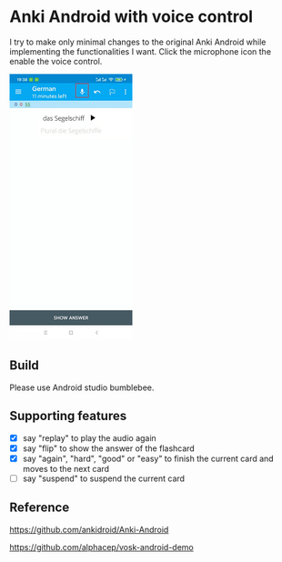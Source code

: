 # Anki Android with voice control
I try to make only minimal changes to the original Anki Android while implementing the functionalities I want. Click the microphone icon the enable the voice control.

![alt text](https://github.com/Tuo-ZHANG/Anki-Android-with-voice-control/blob/master/showcase.png)

## Build
Please use Android studio bumblebee.

## Supporting features
- [x] say "replay" to play the audio again
- [x] say "flip" to show the answer of the flashcard
- [x] say "again", "hard", "good" or "easy" to finish the current card and moves to the next card
- [ ] say "suspend" to suspend the current card

## Reference
https://github.com/ankidroid/Anki-Android

https://github.com/alphacep/vosk-android-demo